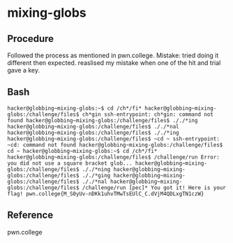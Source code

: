 # mixing-globs
## Procedure
Followed the process as mentioned in pwn.college. Mistake: tried doing it different then expected. reaslised my mistake when one of the hit and trial gave a key.
## Bash
`hacker@globbing~mixing-globs:~$ cd /ch*/fi*
hacker@globbing~mixing-globs:/challenge/files$ ch*gin
ssh-entrypoint: ch*gin: command not found
hacker@globbing~mixing-globs:/challenge/files$ ././*ing
hacker@globbing~mixing-globs:/challenge/files$ ././*nal
hacker@globbing~mixing-globs:/challenge/files$ ././*ing
hacker@globbing~mixing-globs:/challenge/files$ ~cd ~
ssh-entrypoint: ~cd: command not found
hacker@globbing~mixing-globs:/challenge/files$ cd ~
hacker@globbing~mixing-globs:~$ cd /ch*/fi*
hacker@globbing~mixing-globs:/challenge/files$ /challenge/run
Error: you did not use a square bracket glob...
hacker@globbing~mixing-globs:/challenge/files$ ././*ning
hacker@globbing~mixing-globs:/challenge/files$ ././*ging
hacker@globbing~mixing-globs:/challenge/files$ ././*nal
hacker@globbing~mixing-globs:/challenge/files$ /challenge/run [pec]*
You got it! Here is your flag!
pwn.college{M_S0yUv-nDKk1uhvTMwTsEUlC_C.dVjM4QDLxgTN1czW}`
## Reference
pwn.college

